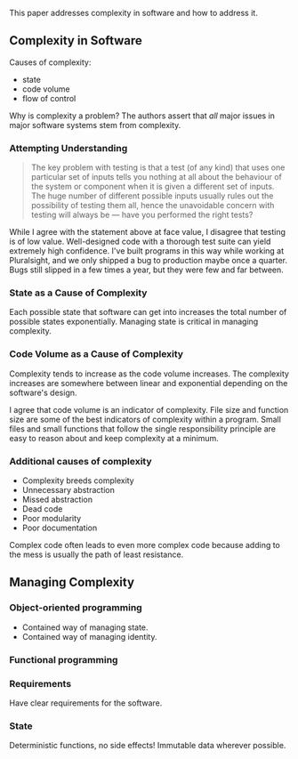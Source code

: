 This paper addresses complexity in software and how to address it.

## Complexity in Software

Causes of complexity:

- state
- code volume
- flow of control

Why is complexity a problem? The authors assert that _all_ major issues in major software systems stem from complexity.

### Attempting Understanding

> The key problem with testing is that a test (of any kind) that uses one particular set of inputs tells you nothing at all about the behaviour of the system or component when it is given a different set of inputs. The huge number of different possible inputs usually rules out the possibility of testing them all, hence the unavoidable concern with testing will always be — have you performed the right tests?

While I agree with the statement above at face value, I disagree that testing is of low value. Well-designed code with a thorough test suite can yield extremely high confidence. I've built programs in this way while working at Pluralsight, and we only shipped a bug to production maybe once a quarter. Bugs still slipped in a few times a year, but they were few and far between.

### State as a Cause of Complexity

Each possible state that software can get into increases the total number of possible states exponentially. Managing state is critical in managing complexity.

### Code Volume as a Cause of Complexity

Complexity tends to increase as the code volume increases. The complexity increases are somewhere between linear and exponential depending on the software's design.

I agree that code volume is an indicator of complexity. File size and function size are some of the best indicators of complexity within a program. Small files and small functions that follow the single responsibility principle are easy to reason about and keep complexity at a minimum.

### Additional causes of complexity

- Complexity breeds complexity
- Unnecessary abstraction
- Missed abstraction
- Dead code
- Poor modularity
- Poor documentation

Complex code often leads to even more complex code because adding to the mess is usually the path of least resistance.

## Managing Complexity

### Object-oriented programming

- Contained way of managing state.
- Contained way of managing identity.

### Functional programming

### Requirements

Have clear requirements for the software.

### State

Deterministic functions, no side effects!
Immutable data wherever possible.
